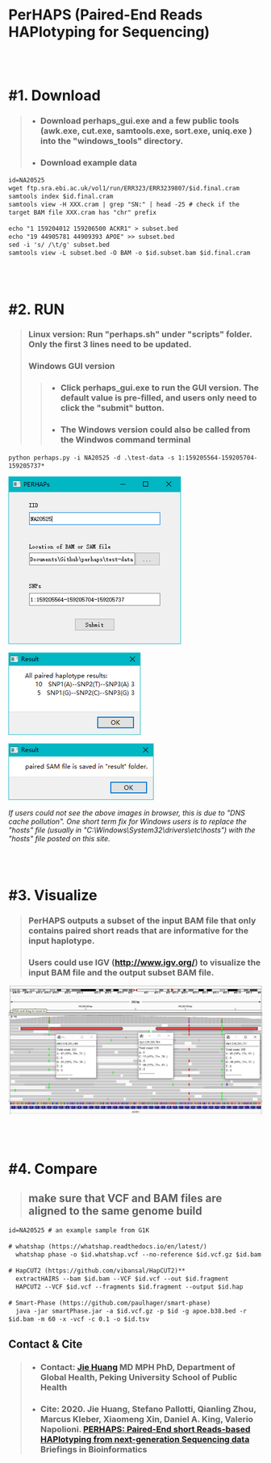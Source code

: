 
# PerHAPS (Paired-End Reads HAPlotyping for Sequencing)

<br/><br/>


# #1. Download

> - ### Download perhaps_gui.exe and a few public tools (awk.exe, cut.exe, samtools.exe, sort.exe, uniq.exe ) into the "windows_tools" directory. 
> - ### Download example data

```
id=NA20525
wget ftp.sra.ebi.ac.uk/vol1/run/ERR323/ERR3239807/$id.final.cram
samtools index $id.final.cram
samtools view -H XXX.cram | grep "SN:" | head -25 # check if the target BAM file XXX.cram has "chr" prefix

echo "1 159204012 159206500 ACKR1" > subset.bed
echo "19 44905781 44909393 APOE" >> subset.bed
sed -i 's/ /\t/g' subset.bed
samtools view -L subset.bed -O BAM -o $id.subset.bam $id.final.cram
```

<br/><br/>


# #2. RUN
> ### Linux version: Run "perhaps.sh" under "scripts" folder. Only the first 3 lines need to be updated.
> ### Windows GUI version
> > - ### Click perhaps_gui.exe to run the GUI version. The default value is pre-filled, and users only need to click the "submit" button.
> > - ### The Windows version could also be called from the Windwos command terminal
```
python perhaps.py -i NA20525 -d .\test-data -s 1:159205564-159205704-159205737*
```
 
![Figure 5](./images/gui_1.png)

![Figure 6](./images/gui_2.png)

![Figure 7](./images/gui_3.png)


*If users could not see the above images in browser,  this is due to "DNS cache pollution". One short term fix for Windows users is to replace the "hosts" file (usually in "C:\Windows\System32\drivers\etc\hosts") with the "hosts" file posted on this site.*

<br/><br/>


# #3. Visualize

> ### PerHAPS outputs a subset of the input BAM file that only contains paired short reads that are informative for the input haplotype.
> ### Users could use IGV (http://www.igv.org/) to visualize the input BAM file and the output subset BAM file. 
 
![Figure 8](./images/Figure1S.JPG)


<br/><br/>


# #4. Compare
> ## make sure that VCF and BAM files are aligned to the same genome build

```
id=NA20525 # an example sample from G1K
  
# whatshap (https://whatshap.readthedocs.io/en/latest/)
  whatshap phase -o $id.whatshap.vcf --no-reference $id.vcf.gz $id.bam

# HapCUT2 (https://github.com/vibansal/HapCUT2)**	
  extractHAIRS --bam $id.bam --VCF $id.vcf --out $id.fragment
  HAPCUT2 --VCF $id.vcf --fragments $id.fragment --output $id.hap

# Smart-Phase (https://github.com/paulhager/smart-phase)
  java -jar smartPhase.jar -a $id.vcf.gz -p $id -g apoe.b38.bed -r $id.bam -m 60 -x -vcf -c 0.1 -o $id.tsv  

```


## Contact & Cite

> - ### Contact: [Jie Huang](jiehuang001@pku.edu.cn) MD MPH PhD, Department of Global Health, Peking University School of Public Health
> - ### Cite: 2020. Jie Huang, Stefano Pallotti, Qianling Zhou, Marcus Kleber, Xiaomeng Xin, Daniel A. King, Valerio Napolioni. [PERHAPS: Paired-End short Reads-based HAPlotyping from next-generation Sequencing data](https://academic.oup.com/bib/advance-article-abstract/doi/10.1093/bib/bbaa320/6025504) Briefings in Bioinformatics


